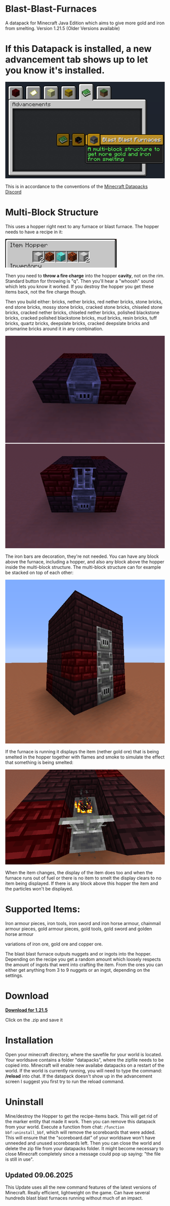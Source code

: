 # Blast-Blast-Furnaces
A datapack for Minecraft Java Edition which aims to give more gold and iron from smelting. Version 1.21.5 (Older Versions available)

# If this Datapack is installed, a new advancement tab shows up to let you know it's installed.

![Tab](https://github.com/Elemend/Blast-Blast-Furnaces/blob/master/Pictures/2020-03-25_21.13.06.png)

This is in accordance to the conventions of the [Minecraft Datapacks Discord](https://discord.gg/56ySADc)

# Multi-Block Structure

This uses a hopper right next to any furnace or blast furnace. The hopper needs to have a recipe in it:

![Tab](https://github.com/Elemend/Blast-Blast-Furnaces/blob/master/Pictures/2020-03-26_17.55.19.png)

Then you need to **throw a fire charge** into the hopper **cavity**, not on the rim. Standard button for throwing is "q". Then you'll hear a "whoosh" sound which lets you know it worked. If you destroy the hopper you get these items back, not the fire charge though. 

Then you build either: bricks, nether bricks, red nether bricks, stone bricks, end stone bricks, mossy stone bricks, cracked stone bricks, chiseled stone bricks, cracked nether bricks, chiseled nether bricks, polished blackstone bricks, cracked polished blackstone bricks, mud bricks, resin bricks, tuff bricks, quartz bricks, deepslate bricks, cracked deepslate bricks and prismarine bricks around it in any combination.

![Tab](https://github.com/Elemend/Blast-Blast-Furnaces/blob/master/Pictures/2020-03-25_21.10.15.png)
![Tab](https://github.com/Elemend/Blast-Blast-Furnaces/blob/master/Pictures/2020-03-25_21.10.57.png)

The iron bars are decoration, they're not needed. You can have any block above the furnace, including a hopper, and also any block above the hopper inside the multi-block structure.
The multi-block structure can for example be stacked on top of each other:

![Tab](https://github.com/Elemend/Blast-Blast-Furnaces/blob/master/Pictures/2020-03-26_18.09.31.png)

If the furnace is running it displays the item (nether gold ore) that is being smelted in the hopper together with flames and smoke to simulate the effect that something is being smelted:

![Tab](https://github.com/Elemend/Blast-Blast-Furnaces/blob/master/Pictures/2020-03-26_17.41.02.png)

When the item changes, the display of the item does too and when the furnace runs out of fuel or there is no item to smelt the display clears to no item being displayed. If there is any block above this hopper the item and the particles won't be displayed.


# Supported Items:

Iron armour pieces, iron tools, iron sword and iron horse armour, 
chainmail armour pieces, 
gold armour pieces, gold tools, gold sword and golden horse armour

variations of iron ore, gold ore and copper ore.

The blast blast furnace outputs nuggets and or ingots into the hopper. Depending on the recipe you get a random amount which loosely respects the amount of ingots that went into crafting the item. From the ores you can either get anything from 3 to 9 nuggets or an ingot, depending on the settings.


# Download

[**Download for 1.21.5**](https://github.com/Elemend/Blast-Blast-Furnaces/releases/tag/1.21.5)

Click on the .zip and save it


# Installation

Open your minecraft directory, where the savefile for your world is located. Your worldsave contains a folder "datapacks", where the zipfile needs to be copied into. Minecraft will enable new availabe datapacks on a restart of the world. If the world is currently running, you will need to type the command: **/reload** into chat. If the datapack doesn't show up in the advancement screen I suggest you first try to run the reload command.

# Uninstall

Mine/destroy the Hopper to get the recipe-items back. This will get rid of the marker entity that made it work. Then you can remove this datapack from your world. Execute a function from chat: `/function bbf:uninstall_bbf`, which will remove the scoreboards that were added. This will ensure that the "scoreboard.dat" of your worldsave won't have unneeded and unused scoreboards left. Then you can close the world and delete the zip file from your datapacks folder. It might become necessary to close Minecraft completely since a message could pop up saying: "the file is still in use".

## Updated 09.06.2025

This Update uses all the new command features of the latest versions of Minecraft. Really efficient, lightweight on the game. Can have several hundreds blast blast furnaces running without much of an impact.
